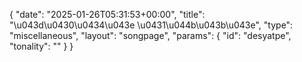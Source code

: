 {
    "date": "2025-01-26T05:31:53+00:00",
    "title": "\u043d\u0430\u0434\u043e \u0431\u044b\u043b\u043e",
    "type": "miscellaneous",
    "layout": "songpage",
    "params": {
        "id": "desyatpe",
        "tonality": ""
    }
}